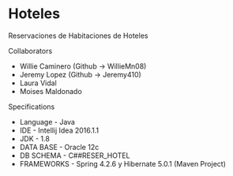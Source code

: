 # Hoteles
Reservaciones de Habitaciones de Hoteles

Collaborators
- Willie Caminero (Github -> WillieMn08)
- Jeremy Lopez	  (Github -> Jeremy410)
- Laura Vidal
- Moises Maldonado

Specifications

- Language - Java
- IDE - Intellij Idea 2016.1.1
- JDK - 1.8
- DATA BASE - Oracle 12c
- DB SCHEMA - C##RESER_HOTEL
- FRAMEWORKS - Spring 4.2.6 y Hibernate 5.0.1 (Maven Project)

